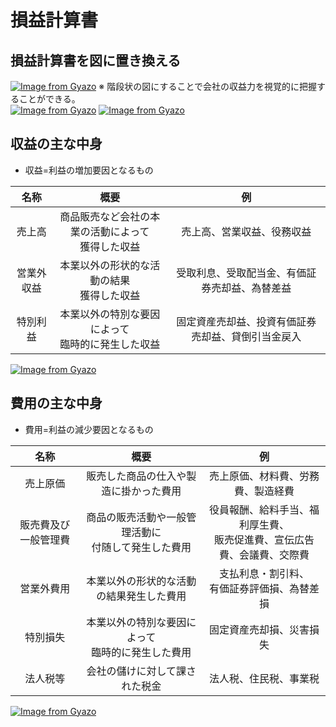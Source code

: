 # 損益計算書  
## 損益計算書を図に置き換える  
[![Image from Gyazo](https://i.gyazo.com/fdaf0a4f0341730ff7bf651f8db9a5f7.png)](https://gyazo.com/fdaf0a4f0341730ff7bf651f8db9a5f7)
※ 階段状の図にすることで会社の収益力を視覚的に把握することができる。  
[![Image from Gyazo](https://i.gyazo.com/a61b6c958dd20dbe32021d3d3ced50b6.png)](https://gyazo.com/a61b6c958dd20dbe32021d3d3ced50b6)
[![Image from Gyazo](https://i.gyazo.com/7698fecab3951d7656bef158cafacad9.png)](https://gyazo.com/7698fecab3951d7656bef158cafacad9)



## 収益の主な中身  
* 収益=利益の増加要因となるもの  

|名称|概要|例|
|:--:|:--:|:--:|
|売上高|商品販売など会社の本業の活動によって<br>獲得した収益|売上高、営業収益、役務収益|
|営業外収益|本業以外の形状的な活動の結果<br>獲得した収益|受取利息、受取配当金、有価証券売却益、為替差益|
|特別利益|本業以外の特別な要因によって<br>臨時的に発生した収益|固定資産売却益、投資有価証券売却益、貸倒引当金戻入|

[![Image from Gyazo](https://i.gyazo.com/2baf03ff3d35677a8b0ff781d7bc4c94.png)](https://gyazo.com/2baf03ff3d35677a8b0ff781d7bc4c94)
## 費用の主な中身  
* 費用=利益の減少要因となるもの  

|名称|概要|例|
|:--:|:--:|:--:|
|売上原価|販売した商品の仕入や製造に掛かった費用|売上原価、材料費、労務費、製造経費
|販売費及び一般管理費|商品の販売活動や一般管理活動に<br>付随して発生した費用|役員報酬、給料手当、福利厚生費、<br>販売促進費、宣伝広告費、会議費、交際費|
|営業外費用|本業以外の形状的な活動の結果発生した費用|支払利息・割引料、<br>有価証券評価損、為替差損|
|特別損失|本業以外の特別な要因によって<br>臨時的に発生した費用|固定資産売却損、災害損失|
|法人税等|会社の儲けに対して課された税金|法人税、住民税、事業税|

[![Image from Gyazo](https://i.gyazo.com/9fd9fcdc2efffd54f14f19d91fc785d4.png)](https://gyazo.com/9fd9fcdc2efffd54f14f19d91fc785d4)


